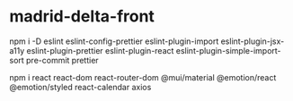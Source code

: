 # madrid-delta-front

npm i -D eslint eslint-config-prettier eslint-plugin-import eslint-plugin-jsx-a11y eslint-plugin-prettier eslint-plugin-react eslint-plugin-simple-import-sort pre-commit prettier

npm i react react-dom react-router-dom @mui/material @emotion/react @emotion/styled react-calendar axios
